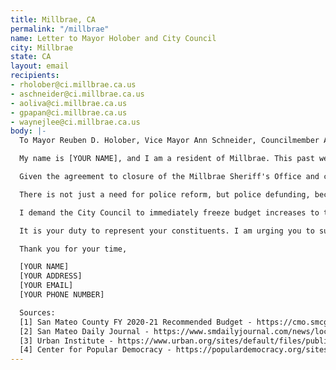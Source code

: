 ```yaml
---
title: Millbrae, CA
permalink: "/millbrae"
name: Letter to Mayor Holober and City Council
city: Millbrae
state: CA
layout: email
recipients:
- rholober@ci.millbrae.ca.us
- aschneider@ci.millbrae.ca.us
- aoliva@ci.millbrae.ca.us
- gpapan@ci.millbrae.ca.us
- waynejlee@ci.millbrae.ca.us
body: |-
  To Mayor Reuben D. Holober, Vice Mayor Ann Schneider, Councilmember Anne Oliva, Councilmember Gina Papan, and Councilmember Wayne Lee,

  My name is [YOUR NAME], and I am a resident of Millbrae. This past week, our nation and community have been gripped by protests calling for an end to racism and anti-Blackness and a complete overhaul in our approach to criminal justice in America. I am demanding real change be made to the way this city allocates its resources.

  Given the agreement to closure of the Millbrae Sheriff's Office and contract with the San Mateo County Sheriff's Office, it is your responsibility to advocate for change within the SMCSO, an institution that continues to perpetuate systemic racism. The San Mateo County Sheriff's Office's recommended budget for FY 2020-2021 calls for a $10.6 million dollar increase [1]. This comes during a year when Millbrae's spending is "projected to reach $32.1 million in the upcoming budget, despite cutting spending in the Department of Public Works from $10.4 million in the current fiscal year to $4.5 million in FY 2020-21" [2].

  There is not just a need for police reform, but police defunding, because the underlying culture of the police force is built upon racism and inequity. The average police recruit spends 58 hours learning how to shoot and only 8 hours learning how to de-escalate, according to the results of a 2015 survey by the Police Executive Research Forum. They are not trained or equipped to react to the vast majority of crises. Phillip McHarris, a doctoral candidate focusing on race, argues that we must work towards a reality in which healthcare workers and emergency response teams handle substance abuse, domestic violence, homelessness, and mental health cases. Policies to “improve the police” are not enough, as there is no evidence that implicit bias training or community relations initiatives help with reducing the abuses of policing [3]. We need to re-imagine public safety to prioritize alternatives to conflict rather than defaulting to violence.

  I demand the City Council to immediately freeze budget increases to the Millbrae Police Bureau, demilitarize our forces, and reallocate funds from police to behavioral health crisis response and community-led health and safety initiatives. Research shows that a living wage, access to holistic health services and treatment, educational opportunity, and stable housing are far more successful at reducing crime than police or prisons [4].

  It is your duty to represent your constituents. I am urging you to support defunding the police for the 2020-2021 fiscal year, so that we can invest more in social programs and resources. We can be a beacon for other cities to follow if only we have the courage to change.

  Thank you for your time,

  [YOUR NAME]
  [YOUR ADDRESS]
  [YOUR EMAIL]
  [YOUR PHONE NUMBER]

  Sources:
  [1] San Mateo County FY 2020-21 Recommended Budget - https://cmo.smcgov.org/sites/cmo.smcgov.org/files/documents/files/FY%202020-21%20Recommended%20Budget_0.pdf
  [2] San Mateo Daily Journal - https://www.smdailyjournal.com/news/local/millbrae-eyes-budget-blow/article_5ea64608-a3b3-11ea-8596-ab4ff9270a49.html
  [3] Urban Institute - https://www.urban.org/sites/default/files/publication/100705/learning_to_build_police-community_trust_3.pdf
  [4] Center for Popular Democracy - https://populardemocracy.org/sites/default/files/Freedom%20To%20Thrive%2C%20Higher%20Res%20Version.pdf
---
```


